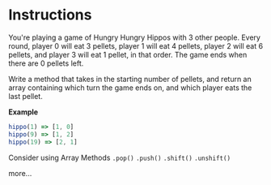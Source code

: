 # Instructions

You're playing a game of Hungry Hungry Hippos with 3 other people. Every round, player 0 will eat 3 pellets, player 1 will eat 4 pellets, player 2 will eat 6 pellets, and player 3 will eat 1 pellet, in that order. The game ends when there are 0 pellets left.

Write a method that takes in the starting number of pellets, and return an array containing which turn the game ends on, and which player eats the last pellet.

**Example**

```js
hippo(1) => [1, 0]
hippo(9) => [1, 2]
hippo(19) => [2, 1]
```

Consider using Array Methods
`.pop()`
`.push()`
`.shift()`
`.unshift()`

more...
